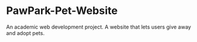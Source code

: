 # PawPark-Pet-Website
An academic web development project. A website that lets users give away and adopt pets.
